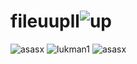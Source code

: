 # fileuupll![up](https://github.com/user-attachments/assets/61b0a018-6b1a-4ad0-a2ad-c5d49db5ceb3)
![asasx](https://github.com/user-attachments/assets/b5277d43-67e9-4de8-a889-0312c689eae6)
![lukman1](https://github.com/user-attachments/assets/564c3367-ca35-4339-bd5e-3ca99d3afaed)
![asasx](https://github.com/user-attachments/assets/16af8cde-2f1b-4df2-9223-17ac948bad90)
